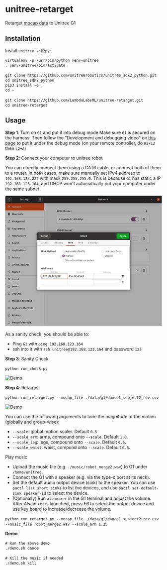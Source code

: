 # unitree-retarget

Retarget [mocap data](https://huggingface.co/datasets/unitreerobotics/LAFAN1_Retargeting_Dataset) to Unitree G1

## Installation

Install `unitree_sdk2py`:
```
virtualenv -p /usr/bin/python venv-unitree
. venv-unitree/bin/activate

git clone https://github.com/unitreerobotics/unitree_sdk2_python.git
cd unitree_sdk2_python
pip3 install -e .
cd -

git clone https://github.com/LambdaLabsML/unitree-retarget.git
cd unitree-retarget
```

## Usage

__Step 1__: Turn on `G1` and put it into debug mode
Make sure `G1` is secured on the harness. Then follow the "Development and debugging video" on [this page](https://support.unitree.com/home/en/G1_developer/quick_start) to put it under the debug mode (on your remote controller, do `R2+L2` then `L2+A`)


__Step 2__: Connect your computer to unitree robot

You can directly connect them using a CAT6 cable, or connect both of them to a router. In both cases, make sure manually set IPv4 address to `192.168.123.222` with mask `255.255.255.0`. This is because `G1` has static a IP `192.168.123.164`, and DHCP won't automatically put your computer under the same subnet.

![Image Description](img/manual_ip.png)


As a sanity check, you should be able to:
* Ping `G1` with `ping 192.168.123.164`
* ssh into it with `ssh unitree@192.168.123.164` and password `123`

__Step 3__: Sanity Check

`python run_check.py`

![Demo](img/sanity.gif)


__Step 4__: Retarget

`python run_retarget.py --mocap_file ./data/g1/dance1_subject2_rev.csv`

![Demo](img/dance.gif)


You can use the following arguments to tune the magnitude of the motion (globally and group-wise):
* `--scale`: global motion scaler. Default `0.5`
* `--scale_arm`: arms, compound onto `--scale`. Default `1.0`.
* `--scale_leg`: legs, compound onto `--scale`. Default `0.5`.
* `--scale_waist`: waist, compund onto `--scale`. Default `0.5`.

Play music
* Upload the music file (e.g. `./music/robot_merge2.wav`) to G1 under `/home/unitree`. 
* Connect the G1 with a speaker (e.g. via the type-c port at its neck).
* Set the default audio output device (sink) to the speaker. You can use `pactl list short sinks` to list the devices, and use `pactl set-default-sink speaker-id` to select the device.
* (Optionally) Run `alsamixer` in the G1 terminal and adjust the volume. After Alsamixer is launched, press F6 to select the output device and use key board to increase/decrease the volume.

`python run_retarget.py --mocap_file ./data/g1/dance1_subject2_rev.csv --music_file robot_merge2.wav --scale_arm 1.25`



__Demo__

```
# Run the above demo
./demo.sh dance

# Kill the music if needed
./demo.sh kill
```